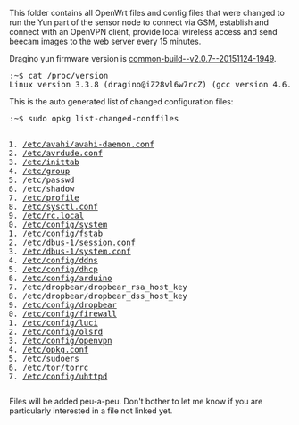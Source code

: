 This folder contains all OpenWrt files and config files that were changed to run the Yun part of the sensor node to connect via GSM, establish and connect with an OpenVPN client, provide local wireless access and send beecam images to the web server every 15 minutes.

Dragino yun firmware version is <a href="http://www.dragino.com/downloads/downloads/motherboards/ms14/Firmware/Yun/Legacy_Firmware/common-build--v2.0.7--20151124-1949/">common-build--v2.0.7--20151124-1949</a>.

<pre>:~$ cat /proc/version 
Linux version 3.3.8 (dragino@iZ28vl6w7rcZ) (gcc version 4.6.3 20120201 (prerelease) (Linaro GCC 4.6-2012.02) ) #2 Tue Nov 24 15:51:41 CST 2015</pre>
This is the auto generated list of changed configuration files:
<pre>:~$ sudo opkg list-changed-conffiles
<ol>
<li><a href="https://github.com/bee-mois/beescale/blob/master/OpenWrt/etc/avahi/avahi-daemon.conf">/etc/avahi/avahi-daemon.conf</a>
<li><a href="https://github.com/bee-mois/beescale/blob/master/OpenWrt/etc/avrdude.conf">/etc/avrdude.conf</a>
<li><a href="https://github.com/bee-mois/beescale/blob/master/OpenWrt/etc/inittab">/etc/inittab</a>
<li><a href="https://github.com/bee-mois/beescale/blob/master/OpenWrt/etc/group">/etc/group</a>
<li>/etc/passwd
<li>/etc/shadow
<li><a href="https://github.com/bee-mois/beescale/blob/master/OpenWrt/etc/profile">/etc/profile</a>
<li><a href="https://github.com/bee-mois/beescale/blob/master/OpenWrt/etc/sysctl.conf">/etc/sysctl.conf</a>
<li><a href="https://github.com/bee-mois/beescale/blob/master/OpenWrt/etc/rc.local">/etc/rc.local</a>
<li><a href="https://github.com/bee-mois/beescale/blob/master/OpenWrt/etc/config/system">/etc/config/system</a>
<li><a href="https://github.com/bee-mois/beescale/blob/master/OpenWrt/etc/config/fstab">/etc/config/fstab</a>
<li><a href="https://github.com/bee-mois/beescale/blob/master/OpenWrt/etc/dbus-1/session.conf">/etc/dbus-1/session.conf</a>
<li><a href="https://github.com/bee-mois/beescale/blob/master/OpenWrt/etc/dbus-1/system.conf">/etc/dbus-1/system.conf</a>
<li><a href="https://github.com/bee-mois/beescale/blob/master/OpenWrt/etc/config/ddns">/etc/config/ddns</a>
<li><a href="https://github.com/bee-mois/beescale/blob/master/OpenWrt/etc/config/dhcp">/etc/config/dhcp</a>
<li><a href="https://github.com/bee-mois/beescale/blob/master/OpenWrt/etc/config/arduino">/etc/config/arduino</a>
<li>/etc/dropbear/dropbear_rsa_host_key
<li>/etc/dropbear/dropbear_dss_host_key
<li><a href="https://github.com/bee-mois/beescale/blob/master/OpenWrt/etc/config/dropbear">/etc/config/dropbear</a>
<li><a href="https://github.com/bee-mois/beescale/blob/master/OpenWrt/etc/config/firewall">/etc/config/firewall</a>
<li><a href="https://github.com/bee-mois/beescale/blob/master/OpenWrt/etc/config/luci">/etc/config/luci</a>
<li><a href="https://github.com/bee-mois/beescale/blob/master/OpenWrt/etc/config/olsrd">/etc/config/olsrd</a>
<li><a href="https://github.com/bee-mois/beescale/blob/master/OpenWrt/etc/config/openvpn">/etc/config/openvpn</a>
<li><a href="https://github.com/bee-mois/beescale/blob/master/OpenWrt/etc/opkg.conf">/etc/opkg.conf</a>
<li>/etc/sudoers
<li>/etc/tor/torrc
<li><a href="https://github.com/bee-mois/beescale/blob/master/OpenWrt/etc/config/uhttpd">/etc/config/uhttpd</a>
</pre>
Files will be added peu-a-peu. Don't bother to let me know if you are particularly interested in a file not linked yet.
